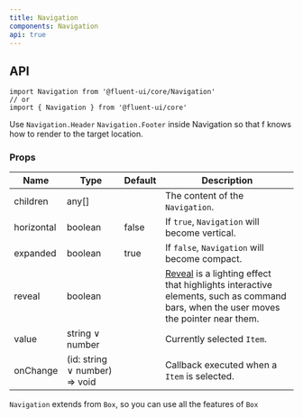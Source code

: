 ```yaml
---
title: Navigation
components: Navigation
api: true
---
```


## API

```
import Navigation from '@fluent-ui/core/Navigation'
// or
import { Navigation } from '@fluent-ui/core'
```

Use `Navigation.Header` `Navigation.Footer` inside Navigation so that f knows how to render to the target location.

### Props

| Name | Type | Default | Description |
| --- | --- | --- | --- |
| children | any[] |  | The content of the `Navigation`. |
| horizontal | boolean | false | If `true`, `Navigation` will become vertical. |
| expanded | boolean | true | If `false`, `Navigation` will become compact. |
| reveal | boolean |  | [Reveal](https://docs.microsoft.com/en-us/windows/uwp/design/style/reveal) is a lighting effect that highlights interactive elements, such as command bars, when the user moves the pointer near them. |
| value | string &or; number |  | Currently selected `Item`. |
| onChange | (id: string &or; number) => void |  | Callback executed when a `Item` is selected. |

`Navigation` extends from `Box`, so you can use all the features of `Box`
